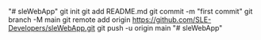 "# sleWebApp"  git init git add README.md git commit -m "first commit" git branch -M main git remote add origin https://github.com/SLE-Developers/sleWebApp.git git push -u origin main
"# sleWebApp" 
